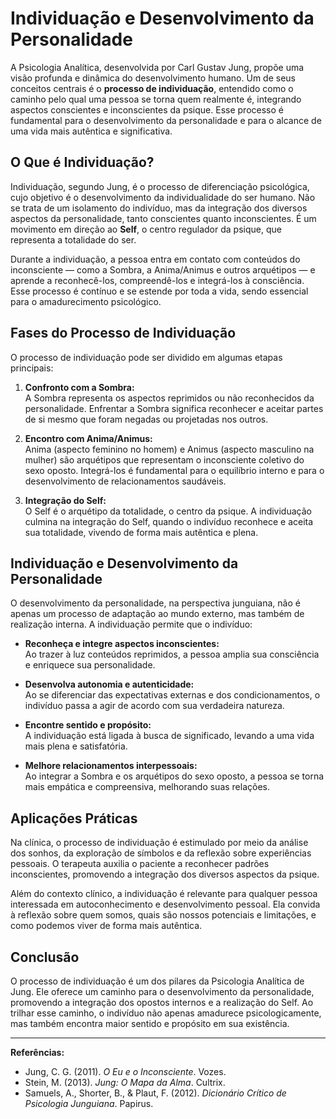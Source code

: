 
# Individuação e Desenvolvimento da Personalidade

A Psicologia Analítica, desenvolvida por Carl Gustav Jung, propõe uma visão profunda e dinâmica do desenvolvimento humano. Um de seus conceitos centrais é o **processo de individuação**, entendido como o caminho pelo qual uma pessoa se torna quem realmente é, integrando aspectos conscientes e inconscientes da psique. Esse processo é fundamental para o desenvolvimento da personalidade e para o alcance de uma vida mais autêntica e significativa.

## O Que é Individuação?

Individuação, segundo Jung, é o processo de diferenciação psicológica, cujo objetivo é o desenvolvimento da individualidade do ser humano. Não se trata de um isolamento do indivíduo, mas da integração dos diversos aspectos da personalidade, tanto conscientes quanto inconscientes. É um movimento em direção ao **Self**, o centro regulador da psique, que representa a totalidade do ser.

Durante a individuação, a pessoa entra em contato com conteúdos do inconsciente — como a Sombra, a Anima/Animus e outros arquétipos — e aprende a reconhecê-los, compreendê-los e integrá-los à consciência. Esse processo é contínuo e se estende por toda a vida, sendo essencial para o amadurecimento psicológico.

## Fases do Processo de Individuação

O processo de individuação pode ser dividido em algumas etapas principais:

1. **Confronto com a Sombra:**  
   A Sombra representa os aspectos reprimidos ou não reconhecidos da personalidade. Enfrentar a Sombra significa reconhecer e aceitar partes de si mesmo que foram negadas ou projetadas nos outros.

2. **Encontro com Anima/Animus:**  
   Anima (aspecto feminino no homem) e Animus (aspecto masculino na mulher) são arquétipos que representam o inconsciente coletivo do sexo oposto. Integrá-los é fundamental para o equilíbrio interno e para o desenvolvimento de relacionamentos saudáveis.

3. **Integração do Self:**  
   O Self é o arquétipo da totalidade, o centro da psique. A individuação culmina na integração do Self, quando o indivíduo reconhece e aceita sua totalidade, vivendo de forma mais autêntica e plena.

## Individuação e Desenvolvimento da Personalidade

O desenvolvimento da personalidade, na perspectiva junguiana, não é apenas um processo de adaptação ao mundo externo, mas também de realização interna. A individuação permite que o indivíduo:

- **Reconheça e integre aspectos inconscientes:**  
  Ao trazer à luz conteúdos reprimidos, a pessoa amplia sua consciência e enriquece sua personalidade.

- **Desenvolva autonomia e autenticidade:**  
  Ao se diferenciar das expectativas externas e dos condicionamentos, o indivíduo passa a agir de acordo com sua verdadeira natureza.

- **Encontre sentido e propósito:**  
  A individuação está ligada à busca de significado, levando a uma vida mais plena e satisfatória.

- **Melhore relacionamentos interpessoais:**  
  Ao integrar a Sombra e os arquétipos do sexo oposto, a pessoa se torna mais empática e compreensiva, melhorando suas relações.

## Aplicações Práticas

Na clínica, o processo de individuação é estimulado por meio da análise dos sonhos, da exploração de símbolos e da reflexão sobre experiências pessoais. O terapeuta auxilia o paciente a reconhecer padrões inconscientes, promovendo a integração dos diversos aspectos da psique.

Além do contexto clínico, a individuação é relevante para qualquer pessoa interessada em autoconhecimento e desenvolvimento pessoal. Ela convida à reflexão sobre quem somos, quais são nossos potenciais e limitações, e como podemos viver de forma mais autêntica.

## Conclusão

O processo de individuação é um dos pilares da Psicologia Analítica de Jung. Ele oferece um caminho para o desenvolvimento da personalidade, promovendo a integração dos opostos internos e a realização do Self. Ao trilhar esse caminho, o indivíduo não apenas amadurece psicologicamente, mas também encontra maior sentido e propósito em sua existência.

---
**Referências:**
- Jung, C. G. (2011). *O Eu e o Inconsciente*. Vozes.
- Stein, M. (2013). *Jung: O Mapa da Alma*. Cultrix.
- Samuels, A., Shorter, B., & Plaut, F. (2012). *Dicionário Crítico de Psicologia Junguiana*. Papirus.
```
